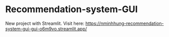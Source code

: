 # Recommendation-system-GUI
New project with Streamlit.
Visit here: https://nminhhung-recommendation-system-gui-gui-o6m9vo.streamlit.app/
